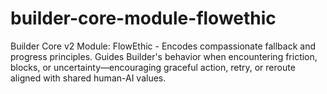 # builder-core-module-flowethic
Builder Core v2 Module: FlowEthic - Encodes compassionate fallback and progress principles. Guides Builder's behavior when encountering friction, blocks, or uncertainty—encouraging graceful action, retry, or reroute aligned with shared human-AI values.
